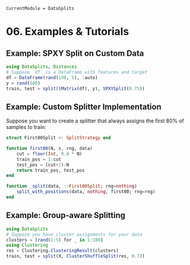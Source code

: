 ```@meta
CurrentModule = DataSplits
```

# 06. Examples & Tutorials

## Example: SPXY Split on Custom Data

```julia
using DataSplits, Distances
# Suppose `df` is a DataFrame with features and target
df = DataFrame(rand(100, 5), :auto)
y = rand(100)
train, test = split((Matrix(df), y), SPXYSplit(0.75))
```

## Example: Custom Splitter Implementation

Suppose you want to create a splitter that always assigns the first 80% of samples to train:

```julia
struct First80Split <: SplitStrategy end

function first80(N, s, rng, data)
    cut = floor(Int, 0.8 * N)
    train_pos = 1:cut
    test_pos = (cut+1):N
    return train_pos, test_pos
end

function _split(data, ::First80Split; rng=nothing)
    split_with_positions(data, nothing, first80; rng=rng)
end
```

## Example: Group-aware Splitting

```julia
using DataSplits
# Suppose you have cluster assignments for your data
clusters = [rand(1:5) for _ in 1:100]
using Clustering
res = Clustering.ClusteringResult(clusters)
train, test = split(X, ClusterShuffleSplit(res, 0.7))
```
